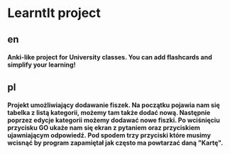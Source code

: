# LearntIt project

## en  
#### Anki-like project for University classes. You can add flashcards and simplify your learning!

## pl
#### Projekt umożliwiający dodawanie fiszek. Na początku pojawia nam się tabelka z listą kategorii, możemy tam także dodać nową. Następnie poprzez edycje kategorii możemy dodawać nowe fiszki. Po wciśnięciu przycisku GO ukaże nam się ekran z pytaniem oraz przyciskiem ujawniającym odpowiedź. Pod spodem trzy przyciski które musimy wcisnąć by program zapamiętał jak często ma powtarzać daną "Kartę". 